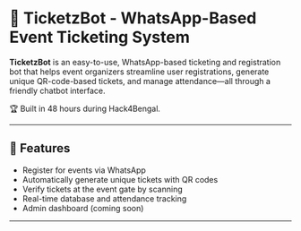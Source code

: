 # 🎫 TicketzBot - WhatsApp-Based Event Ticketing System

**TicketzBot** is an easy-to-use, WhatsApp-based ticketing and registration bot that helps event organizers streamline user registrations, generate unique QR-code-based tickets, and manage attendance—all through a friendly chatbot interface.

🏆 Built in 48 hours during Hack4Bengal.

---

## 🚀 Features

- Register for events via WhatsApp
- Automatically generate unique tickets with QR codes
- Verify tickets at the event gate by scanning
- Real-time database and attendance tracking
- Admin dashboard (coming soon)

---

